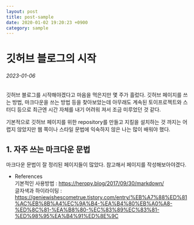 ```yaml
---
layout: post
title: post-sample
date: 2020-01-02 19:20:23 +0900
category: sample
---
```


# 깃허브 블로그의 시작  
###### 2023-01-06

 깃허브 블로그를 시작해야겠다고 마음을 먹은지만 몇 주가 흘렀다. 깃허브 페이지를 쓰는 방법, 마크다운을 쓰는 방법 등을 찾아보았는데 아무래도 계속된 토이프로젝트와 스터디 등으로 최근엔 시간 자체를 내기 어려워 져서 조금 미루었던 것 같다.  

  기본적으로 깃허브 페이지를 위한 repository를 만들고 지킬을 설치하는 것 까지는 어렵지 않았지만 웹 쪽이나 스타일 문법에 익숙하지 않은 나는 많이 배워야 했다. 

## 1. 자주 쓰는 마크다운 문법  
 마크다운 문법이 잘 정리된 페이지들이 많았다. 참고해서 페이지를 작성해보아야겠다.

* References  
    기본적인 사용방법 : https://heropy.blog/2017/09/30/markdown/  
    글자색과 하이라이팅 : https://geniewishescometrue.tistory.com/entry/%EB%A7%88%ED%81%AC%EB%8B%A4%EC%9A%B4-%EA%B4%80%EB%A0%A8-%ED%8C%81-%EA%B8%80-%EC%83%89%EC%83%81-%ED%98%95%EA%B4%91%ED%8E%9C
